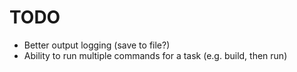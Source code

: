 # TODO

 * Better output logging (save to file?)
 * Ability to run multiple commands for a task (e.g. build, then run)
